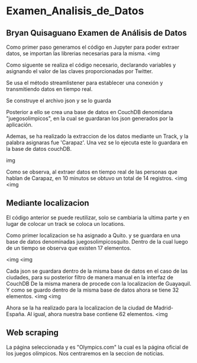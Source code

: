 # Examen_Analisis_de_Datos
Bryan Quisaguano Examen de Análisis de Datos
--------------------------------
Como primer paso generamos el código en Jupyter para poder extraer datos, se importan las librerias necesarias para la misma.
<img
     
Como siguente se realiza el código necesario, declarando variables y asignando el valor de las claves proporcionadas por Twitter.
     
Se usa el método streamlistener para establecer una conexión y transmitiendo datos en tiempo real. 
     
Se construye el archivo json y se lo guarda
     
Posterior a ello se crea una base de datos en CouchDB denomidana "juegosolimpicos", en la cual se guardaran los json generados por la aplicación.
     
Ademas, se ha realizado la extraccion de los datos mediante un Track, y la palabra asignaras fue 'Carapaz'. Una vez se lo ejecuta este lo guardara en la base de datos couchDB.
     
img
     
Como se observa, al extraer datos en tiempo real de las personas que hablan de Carapaz, en 10 minutos se obtuvo un total de 14 registros.
<img
<img
     
Mediante localizacion
------------------------------------------
El código anterior se puede reutilizar, solo se cambiaria la ultima parte y en lugar de colocar un track se coloca un locations.

Como primer localizacion se ha asignado a Quito. y se guardara en una base de datos denominadas juegosolimpicosquito. Dentro de la cual luego de un tiempo se observa que existen 17 elementos.

<img
<img

Cada json se guardara dentro de la misma base de datos en el caso de las ciudades, para su posterior filtro de manera manual en la interfaz de CouchDB
De la misma manera de procede con la localizacion de Guayaquil. Y como se guardo dentro de la misma base de datos ahora se tiene 32 elementos.
<img
<img

Ahora se la ha realizado para la localizacion de la ciudad de Madrid-España. Al igual, ahora nuestra base contiene 62 elementos.
<img
<img>

Web scraping
---------------------------------------

La página seleccionada y es "Olympics.com" la cual es la página oficial de los juegos olímpicos. Nos centraremos en la seccion de noticias.




   
